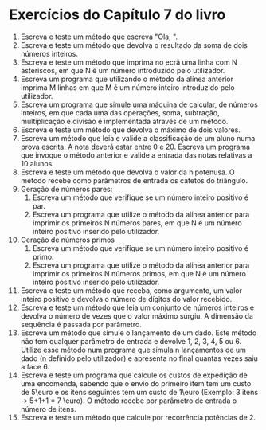 # Exercícios do Capítulo 7 do livro

1. Escreva e teste um método que escreva "Ola, <nome>".
2. Escreva e teste um método que devolva o resultado da soma de dois números inteiros.
3. Escreva e teste um método que imprima no ecrã uma linha com N asteriscos, em que N é um número introduzido pelo utilizador.
4. Escreva um programa que utilizando o método da alínea anterior imprima M linhas em que M é um número inteiro introduzido pelo utilizador.
5. Escreva um programa que simule uma máquina de calcular, de números inteiros, em que cada uma das operações, soma, subtração, multiplicação e divisão é implementada através de um método.
6. Escreva e teste um método que devolva o máximo de dois valores.
7. Escreva um método que leia e valide a classificação de um aluno numa prova escrita. A nota deverá estar entre 0 e 20. Escreva um programa que invoque o método anterior e valide a entrada das notas relativas a 10 alunos.
8. Escreva e teste um método que devolva o valor da hipotenusa. O método recebe como parâmetros de entrada os catetos do triângulo.
9. Geração de números pares:
	1. Escreva um método que verifique se um número inteiro positivo é par.
	2. Escreva um programa que utilize o método da alínea anterior para imprimir os primeiros N números pares, em que N é um número inteiro positivo inserido pelo utilizador.
10. Geração de números primos
	1. Escreva um método que verifique se um número inteiro positivo é primo.
	2. Escreva um programa que utilize o método da alínea anterior para imprimir os primeiros N números primos, em que N é um número inteiro positivo inserido pelo utilizador.
11. Escreva e teste um método que receba, como argumento, um valor inteiro positivo e devolva o número de dígitos do valor recebido. 
12. Escreva e teste um método que leia um conjunto de números inteiros e devolva o número de vezes que o valor máximo surgiu. A dimensão da sequência é passada por parâmetro. 
13. Escreva um método que simule o lançamento de um dado. Este método não tem qualquer parâmetro de entrada e devolve 1, 2, 3, 4, 5 ou 6. Utilize esse método num programa que simula n lançamentos de um dado (n definido pelo utilizador) e apresenta no final quantas vezes saiu a face 6.
14. Escreva e teste um programa que calcule os custos de expedição de uma encomenda, sabendo que o envio do primeiro item tem um custo de 5\euro e os itens seguintes tem um custo de 1\euro (Exemplo: 3 itens -> 5+1+1 = 7 \euro). O método recebe por parâmetro de entrada o número de itens.
15. Escreva e teste um método que calcule por recorrência potências de 2.

